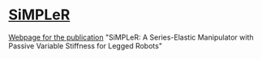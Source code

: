 # [SiMPLeR](https://sajiv123.github.io/SiMPLeR/)
[Webpage for the publication](https://sajiv123.github.io/SiMPLeR/) "SiMPLeR: A Series-Elastic Manipulator with Passive Variable Stiffness for Legged Robots"
